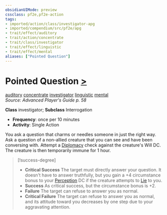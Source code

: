 ```yaml
---
obsidianUIMode: preview
cssclass: pf2e,pf2e-action
tags:
- imported/action/class/investigator-apg
- imported/compendium/src/pf2e/apg
- trait/effect/auditory
- trait/action/concentrate
- trait/class/investigator
- trait/effect/linguistic
- trait/effect/mental
aliases: ["Pointed Question"]
---
```

# Pointed Question [>](chapter-9-playing-the-game.md#Actions "Single Action")
[auditory](auditory.md)  [concentrate](concentrate.md)  [investigator](rules/traits/investigator-apg.md)  [linguistic](linguistic.md)  [mental](mental.md)  
*Source: Advanced Player's Guide p. 58*  

**Class** investigator; **Subclass** Interrogation
- **Frequency**: once per 10 minutes
- **Activity**: Single Action

You ask a question that charms or needles someone in just the right way. Ask a question of a non-allied creature that you can see and have been conversing with. Attempt a [Diplomacy](../../compendium/skills.md#Diplomacy) check against the creature's Will DC. The creature is then temporarily immune for 1 hour.

> [!success-degree] 
> - **Critical Success** The target must directly answer your question. It doesn't have to answer truthfully, but you gain a +4 circumstance bonus to your [Perception](../../compendium/skills.md#Perception) DC if the creature attempts to [Lie](lie.md) to you.
> - **Success** As critical success, but the circumstance bonus is +2.
> - **Failure** The target can refuse to answer you as normal.
> - **Critical Failure** The target can refuse to answer you as normal, and its attitude toward you decreases by one step due to your aggravating attention.